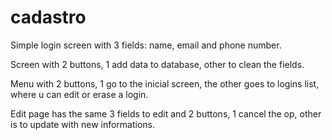 # cadastro
Simple login screen with 3 fields: name, email and phone number.

Screen with 2 buttons, 1 add data to database, other to clean the fields.

Menu with 2 buttons, 1 go to the inicial screen, the other goes to logins list, where u can edit or erase a login.

Edit page has the same 3 fields to edit and 2 buttons, 1 cancel the op, other is to update with new informations.
